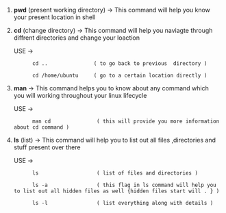 1. **pwd** (present working directory) -> This command will help you know your present location in shell 


2. **cd** (change directory) -> This command will help you naviagte through diffrent directories and change your loaction 

    USE ->  

             cd ..               ( to go back to previous  directory ) 

             cd /home/ubuntu     ( go to a certain location directly )


3. **man** -> This command helps you to know about any command which you will working throughout your linux lifecycle

    USE -> 

             man cd               ( this will provide you more information about cd command )
  

4. **ls** (list) -> This command will help you to list out all files ,directories and stuff present over there 

    USE -> 

             ls                   ( list of files and directories )

             ls -a                ( this flag in ls command will help you to list out all hidden files as well {hidden files start will . } )

             ls -l                ( list everything along with details )  
   
           

    

